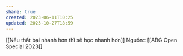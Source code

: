 ```yaml
---
share: true
created: 2023-06-11T10:25
updated: 2023-10-27T18:59
---
```

[[Nếu thất bại nhanh hơn thì sẽ học nhanh hơn]]
Nguồn:: [[ABG Open Special 2023]]

